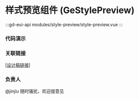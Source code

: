 # 样式预览组件 (GeStylePreview)

:::gd-eui-api modules/style-preview/style-preview.vue
:::

### 代码演示

<code-box name="demo-style-preview"></code-box>

### 关联链接

[[设计稿链接](https://www.figma.com/file/EiH0WC37gqZny1alDTkiw0/Gaoding---Editor?node-id=759%3A2706)]

### 负责人

@jinjiu 随时骚扰，欢迎提意见

